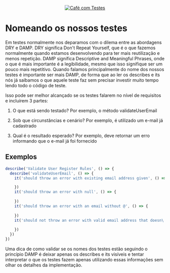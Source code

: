 <p align="center">
  <a href="https://github.com/pagarme/cafe-com-testes">
    <img src="../.github/cafecomtestes.png" alt="Café com Testes">
  </a>
</p>

# Nomeando os nossos testes

Em testes normalmente nos deparamos com o dilema entre as abordagens DRY e DAMP. DRY significa Don't Repeat Yourself, que é o que fazemos normalmente quando estamos desenvolvendo para ter mais reutilização e menos repetição. DAMP significa Descriptive and Meaningful Phrases, onde o que é mais importante é a legibilidade, mesmo que isso signifique ser um pouco mais repetitivo. Quando falamos principalmente do nome dos nossos testes é importante ser mais DAMP, de forma que ao ler os describes e its nós já saibamos o que aquele teste faz sem precisar investir muito tempo lendo todo o código de teste.

Isso pode ser melhor alcançado se os testes falarem no nível de requisitos e incluírem 3 partes:

1. O que está sendo testado? Por exemplo, o método validateUserEmail

2. Sob que circunstâncias e cenário? Por exemplo, é utilizado um e-mail já cadastrado

3. Qual é o resultado esperado? Por exemplo, deve retornar um erro informando que o e-mail já foi fornecido

## Exemplos
```javascript
describe('Validate User Register Rules', () => {
  describe('validateUserEmail', () => {
    it('should throw an error with existing email address given', () => {

    })
    it('should throw an error with null', () => {
      
    })
    it('should throw an error with an email without @', () => {
      
    })
    it('should not throw an error with valid email address that doesn\'t exist already', () => {
      
    })
  })
})
```
Uma dica de como validar se os nomes dos testes estão seguindo o princípio DAMP é deixar apenas os describes e its visíveis e tentar interpretar o que os testes fazem apenas utilizando essas informações sem olhar os detalhes da implementação.
